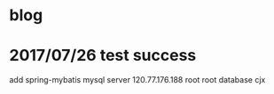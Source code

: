# blog
# 2017/07/26 test success
add spring-mybatis
mysql server 120.77.176.188 root root
database cjx
